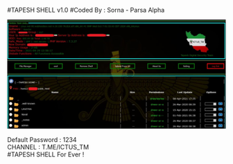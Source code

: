#TAPESH SHELL v1.0
#Coded By : Sorna - Parsa Alpha 


![alt text](https://github.com/TAPESH-TEAM/TAPESH-SHELL-v1.0/blob/main/photo_2021-08-11_02-21-53.jpg)

Default Password : 1234<br/>
CHANNEL : T.ME/ICTUS_TM<br/>
#TAPESH SHELL For Ever !
